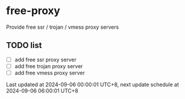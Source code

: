 
# free-proxy
Provide free ssr / trojan / vmess proxy servers


## TODO list
- [ ] add free ssr proxy server
- [ ] add free trojan proxy server
- [ ] add free vmess proxy server

Last updated at 2024-09-06 00:00:01 UTC+8, next update schedule at 2024-09-06 06:00:01 UTC+8

